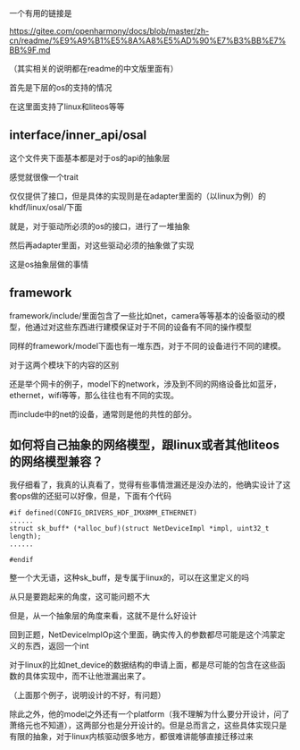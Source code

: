一个有用的链接是



https://gitee.com/openharmony/docs/blob/master/zh-cn/readme/%E9%A9%B1%E5%8A%A8%E5%AD%90%E7%B3%BB%E7%BB%9F.md

（其实相关的说明都在readme的中文版里面有）



首先是下层的os的支持的情况

在这里面支持了linux和liteos等等

## interface/inner_api/osal

这个文件夹下面基本都是对于os的api的抽象层

感觉就很像一个trait

仅仅提供了接口，但是具体的实现则是在adapter里面的（以linux为例）的khdf/linux/osal/下面



就是，对于驱动所必须的os的接口，进行了一堆抽象

然后再adapter里面，对这些驱动必须的抽象做了实现

这是os抽象层做的事情



## framework

framework/include/里面包含了一些比如net，camera等等基本的设备驱动的模型，他通过对这些东西进行建模保证对于不同的设备有不同的操作模型

同样的framework/model下面也有一堆东西，对于不同的设备进行不同的建模。

对于这两个模块下的内容的区别

还是举个网卡的例子，model下的network，涉及到不同的网络设备比如蓝牙，ethernet，wifi等等，那么往往也有不同的实现。



而include中的net的设备，通常则是他的共性的部分。



## 如何将自己抽象的网络模型，跟linux或者其他liteos的网络模型兼容？

我仔细看了，我真的认真看了，觉得有些事情泄漏还是没办法的，他确实设计了这套ops做的还挺可以好像，但是，下面有个代码

```
#if defined(CONFIG_DRIVERS_HDF_IMX8MM_ETHERNET)
......
struct sk_buff* (*alloc_buf)(struct NetDeviceImpl *impl, uint32_t length);
......

#endif
```

整一个大无语，这种sk_buff，是专属于linux的，可以在这里定义的吗

从只是要跑起来的角度，这可能问题不大

但是，从一个抽象层的角度来看，这就不是什么好设计



回到正题，NetDeviceImplOp这个里面，确实传入的参数都尽可能是这个鸿蒙定义的东西，返回一个int

对于linux的比如net_device的数据结构的申请上面，都是尽可能的包含在这些函数的具体实现中，而不让他泄漏出来了。

（上面那个例子，说明设计的不好，有问题）



除此之外，他的model之外还有一个platform（我不理解为什么要分开设计，问了萧络元也不知道），这两部分也是分开设计的。但是总而言之，这些具体实现只是有限的抽象，对于linux内核驱动很多地方，都很难讲能够直接迁移过来




